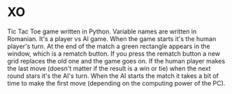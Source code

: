 # XO
Tic Tac Toe game written in Python.
Variable names are written in Romanian.
It's a player vs AI game.
When the game starts it's the human player's turn.
At the end of the match a green rectangle appears in the window, which is a rematch button.
If you press the rematch button a new grid replaces the old one and the game goes on.
If the human player makes the last move (doesn't matter if the result is a win or tie) when the next round stars it's the AI's turn.
When the AI starts the match it takes a bit of time to make the first move (depending on the computing power of the PC).
